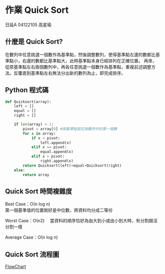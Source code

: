 
作業 Quick Sort
===
日延A 04122105 高星瑜

什麼是 Quick Sort?
-----
在數列中任意挑選一個數作為基準點，然後調整數列，使得基準點左邊的數都比基準點小，右邊的數都比基準點大，此時基準點本身已經排列在正確位置。
再來，從原基準點左右兩個數列中，再各任意挑選一個數作為基準點，重複前述調整方法。反覆直到基準點左右無法分出新的數列為止，即完成排序。

Python 程式碼
-----


```python
def Quicksort(array):
    left = []
    equal = []
    right = []

    if len(array) > 1:
        pivot = array[0] #將基準點設定為數列中的第一個數
        for x in array:
            if x < pivot:
                left.append(x)
            elif x == pivot:
                equal.append(x)
            elif x > pivot:
                right.append(x)
        return Quicksort(left)+equal+Quicksort(right)
    else:  
        return array
```

Quick Sort 時間複雜度
-----
Best Case：Ο(n log n)   
第一個基準值的位置剛好是中位數，將資料均分成二等份

Worst Case：Ο(n2)　 
當資料的順序恰好為由大到小或由小到大時，有分割跟沒分割一樣

Average Case：Ο(n log n)

Quick Sort 流程圖
-----
[FlowChart](https://github.com/starfish8681/starfish8681/blob/master/%E4%BD%9C%E6%A5%AD/Quicksort_Flowchart_04122105.jpg)
